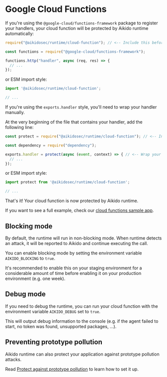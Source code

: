 # Google Cloud Functions

If you're using the `@google-cloud/functions-framework` package to register your handlers, your cloud function will be protected by Aikido runtime automatically:

```js
require("@aikidosec/runtime/cloud-function"); // <-- Include this before any other code or imports

const functions = require("@google-cloud/functions-framework");

functions.http("handler", async (req, res) => {
  // ...
});
```

or ESM import style:

```js
import '@aikidosec/runtime/cloud-function';

// ...
```

If you're using the `exports.handler` style, you'll need to wrap your handler manually.

At the very beginning of the file that contains your handler, add the following line:

```js
const protect = require("@aikidosec/runtime/cloud-function"); // <-- Include this before any other code or imports

const dependency = require("dependency");

exports.handler = protect(async (event, context) => { // <-- Wrap your handler with protect
  // ...
});
```

or ESM import style:

```js
import protect from '@aikidosec/runtime/cloud-function';

// ...
```

That's it! Your cloud function is now protected by Aikido runtime.

If you want to see a full example, check our [cloud functions sample app](../sample-apps/cloud-functions-v1-mongodb).

## Blocking mode

By default, the runtime will run in non-blocking mode. When runtime detects an attack, it will be reported to Aikido and continue executing the call.

You can enable blocking mode by setting the environment variable `AIKIDO_BLOCKING` to `true`.

It's recommended to enable this on your staging environment for a considerable amount of time before enabling it on your production environment (e.g. one week).

## Debug mode

If you need to debug the runtime, you can run your cloud function with the environment variable `AIKIDO_DEBUG` set to `true`.

This will output debug information to the console (e.g. if the agent failed to start, no token was found, unsupported packages, ...).

## Preventing prototype pollution

Aikido runtime can also protect your application against prototype pollution attacks.

Read [Protect against prototype pollution](./prototype-pollution.md) to learn how to set it up.
